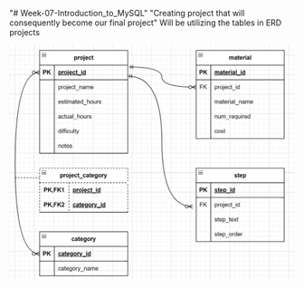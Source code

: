 "# Week-07-Introduction_to_MySQL" 
"Creating project that will consequently become our final project"
Will be utilizing the tables in ERD projects

 ![ERD projects](https://github.com/carlosmoreno4470777/Week-07-Introduction_to_MySQL/blob/main/projects_ERD.png)

